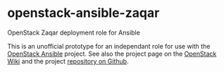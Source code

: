# openstack-ansible-zaqar
OpenStack Zaqar deployment role for Ansible

This is an unofficial prototype for an independant role for use with the [OpenStack Ansible](http://governance.openstack.org/reference/projects/openstackansible.html) project.  See also the project page on the [OpenStack Wiki](https://wiki.openstack.org/wiki/OpenStackAnsible) and the project [repository on Github](https://github.com/openstack/openstack-ansible).
